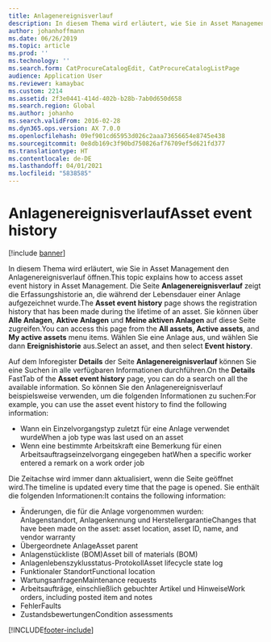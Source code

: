 ```yaml
---
title: Anlagenereignisverlauf
description: In diesem Thema wird erläutert, wie Sie in Asset Management den Anlagenereignisverlauf öffnen.
author: johanhoffmann
ms.date: 06/26/2019
ms.topic: article
ms.prod: ''
ms.technology: ''
ms.search.form: CatProcureCatalogEdit, CatProcureCatalogListPage
audience: Application User
ms.reviewer: kamaybac
ms.custom: 2214
ms.assetid: 2f3e0441-414d-402b-b28b-7ab0d650d658
ms.search.region: Global
ms.author: johanho
ms.search.validFrom: 2016-02-28
ms.dyn365.ops.version: AX 7.0.0
ms.openlocfilehash: 09ef901cd65953d026c2aaa73656654e8745e438
ms.sourcegitcommit: 0e8db169c3f90bd750826af76709ef5d621fd377
ms.translationtype: HT
ms.contentlocale: de-DE
ms.lasthandoff: 04/01/2021
ms.locfileid: "5838585"
---
```

# <a name="asset-event-history"></a><span data-ttu-id="00967-103">Anlagenereignisverlauf</span><span class="sxs-lookup"><span data-stu-id="00967-103">Asset event history</span></span>

[!include [banner](../../includes/banner.md)]

 

<span data-ttu-id="00967-104">In diesem Thema wird erläutert, wie Sie in Asset Management den Anlagenereignisverlauf öffnen.</span><span class="sxs-lookup"><span data-stu-id="00967-104">This topic explains how to access asset event history in Asset Management.</span></span> <span data-ttu-id="00967-105">Die Seite **Anlagenereignisverlauf** zeigt die Erfassungshistorie an, die während der Lebensdauer einer Anlage aufgezeichnet wurde.</span><span class="sxs-lookup"><span data-stu-id="00967-105">The **Asset event history** page shows the registration history that has been made during the lifetime of an asset.</span></span> <span data-ttu-id="00967-106">Sie können über **Alle Anlagen**, **Aktive Anlagen** und **Meine aktiven Anlagen** auf diese Seite zugreifen.</span><span class="sxs-lookup"><span data-stu-id="00967-106">You can access this page from the **All assets**, **Active assets**, and **My active assets** menu items.</span></span> <span data-ttu-id="00967-107">Wählen Sie eine Anlage aus, und wählen Sie dann **Ereignishistorie** aus.</span><span class="sxs-lookup"><span data-stu-id="00967-107">Select an asset, and then select **Event history**.</span></span>

<span data-ttu-id="00967-108">Auf dem Inforegister **Details** der Seite **Anlagenereignisverlauf** können Sie eine Suchen in alle verfügbaren Informationen durchführen.</span><span class="sxs-lookup"><span data-stu-id="00967-108">On the **Details** FastTab of the **Asset event history** page, you can do a search on all the available information.</span></span> <span data-ttu-id="00967-109">So können Sie den Anlagenereignisverlauf beispielsweise verwenden, um die folgenden Informationen zu suchen:</span><span class="sxs-lookup"><span data-stu-id="00967-109">For example, you can use the asset event history to find the following information:</span></span>

- <span data-ttu-id="00967-110">Wann ein Einzelvorgangstyp zuletzt für eine Anlage verwendet wurde</span><span class="sxs-lookup"><span data-stu-id="00967-110">When a job type was last used on an asset</span></span>
- <span data-ttu-id="00967-111">Wenn eine bestimmte Arbeitskraft eine Bemerkung für einen Arbeitsauftragseinzelvorgang eingegeben hat</span><span class="sxs-lookup"><span data-stu-id="00967-111">When a specific worker entered a remark on a work order job</span></span>

<span data-ttu-id="00967-112">Die Zeitachse wird immer dann aktualisiert, wenn die Seite geöffnet wird.</span><span class="sxs-lookup"><span data-stu-id="00967-112">The timeline is updated every time that the page is opened.</span></span> <span data-ttu-id="00967-113">Sie enthält die folgenden Informationen:</span><span class="sxs-lookup"><span data-stu-id="00967-113">It contains the following information:</span></span>

- <span data-ttu-id="00967-114">Änderungen, die für die Anlage vorgenommen wurden: Anlagenstandort, Anlagenkennung und Herstellergarantie</span><span class="sxs-lookup"><span data-stu-id="00967-114">Changes that have been made on the asset: asset location, asset ID, name, and vendor warranty</span></span>
- <span data-ttu-id="00967-115">Übergeordnete Anlage</span><span class="sxs-lookup"><span data-stu-id="00967-115">Asset parent</span></span>
- <span data-ttu-id="00967-116">Anlagenstückliste (BOM)</span><span class="sxs-lookup"><span data-stu-id="00967-116">Asset bill of materials (BOM)</span></span>
- <span data-ttu-id="00967-117">Anlagenlebenszyklusstatus-Protokoll</span><span class="sxs-lookup"><span data-stu-id="00967-117">Asset lifecycle state log</span></span>
- <span data-ttu-id="00967-118">Funktionaler Standort</span><span class="sxs-lookup"><span data-stu-id="00967-118">Functional location</span></span>
- <span data-ttu-id="00967-119">Wartungsanfragen</span><span class="sxs-lookup"><span data-stu-id="00967-119">Maintenance requests</span></span>
- <span data-ttu-id="00967-120">Arbeitsaufträge, einschließlich gebuchter Artikel und Hinweise</span><span class="sxs-lookup"><span data-stu-id="00967-120">Work orders, including posted item and notes</span></span>
- <span data-ttu-id="00967-121">Fehler</span><span class="sxs-lookup"><span data-stu-id="00967-121">Faults</span></span>
- <span data-ttu-id="00967-122">Zustandsbewertungen</span><span class="sxs-lookup"><span data-stu-id="00967-122">Condition assessments</span></span>


[!INCLUDE[footer-include](../../../includes/footer-banner.md)]